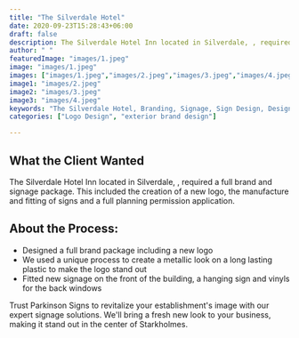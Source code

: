 ```yaml
---
title: "The Silverdale Hotel"
date: 2020-09-23T15:28:43+06:00
draft: false
description: The Silverdale Hotel Inn located in Silverdale, , required a full brand and signage package. This included the creation of a new logo, the manufacture and fitting of signs and a full planning permission application.
author: " "
featuredImage: "images/1.jpeg"
image: "images/1.jpeg"
images: ["images/1.jpeg","images/2.jpeg","images/3.jpeg","images/4.jpeg"]
image1: "images/2.jpeg"
image2: "images/3.jpeg"
image3: "images/4.jpeg"
keywords: "The Silverdale Hotel, Branding, Signage, Sign Design, Design, interior signage, exterior design"
categories: ["Logo Design", "exterior brand design"]

---
```

## What the Client Wanted
The Silverdale Hotel Inn located in Silverdale, , required a full brand and signage package. This included the creation of a new logo, the manufacture and fitting of signs and a full planning permission application.

## About the Process:
- Designed a full brand package including a new logo
- We used a unique process to create a metallic look on a long lasting plastic to make the logo stand out
- Fitted new signage on the front of the building, a hanging sign and vinyls for the back windows



Trust Parkinson Signs to revitalize your establishment's image with our expert signage solutions. We'll bring a fresh new look to your business, making it stand out in the center of Starkholmes.

